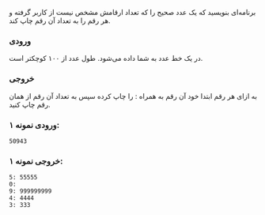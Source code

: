 برنامه‌ای بنويسيد كه یک عدد صحيح را که تعداد ارقامش مشخص نيست از کاربر گرفته و هر رقم را به تعداد آن رقم چاپ کند.

### ورودی
در یک خط عدد به شما داده می‌شود. طول عدد از ۱۰۰ کوچکتر است.

### خروجی
به ازای هر رقم ابتدا خود آن رقم به همراه ‍: را چاپ کرده سپس به تعداد آن رقم از همان رقم چاپ کنید.

### ورودی نمونه ۱:
`50943`

### خروجی نمونه ۱:
```
5: 55555
0:
9: 999999999
4: 4444
3: 333
```

